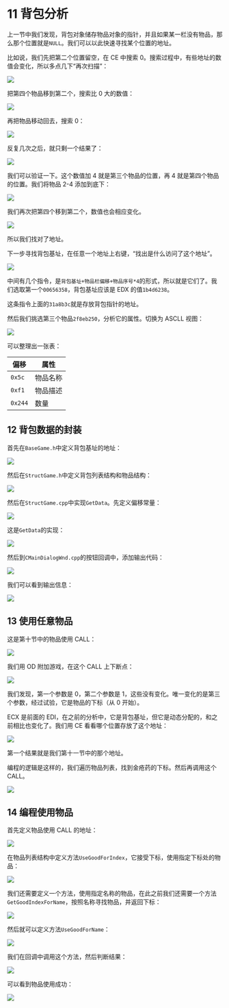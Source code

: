 # 11 背包分析

上一节中我们发现，背包对象储存物品对象的指针，并且如果某一栏没有物品，那么那个位置就是`NULL`。我们可以以此快速寻找某个位置的地址。

比如说，我们先把第二个位置留空，在 CE 中搜索 0。搜索过程中，有些地址的数值会变化，所以多点几下“再次扫描”：

![](https://wx4.sinaimg.cn/large/841aea59ly1fogxx9aun6j20it09yjs4.jpg)

把第四个物品移到第二个，搜索比 0 大的数值：

![](https://wx2.sinaimg.cn/large/841aea59ly1fogxxkqeejj20iz09yjsb.jpg)

再把物品移动回去，搜索 0：

![](https://wx3.sinaimg.cn/large/841aea59ly1fogxxuwjsdj20j10a4wf8.jpg)

反复几次之后，就只剩一个结果了：

![](https://wx4.sinaimg.cn/large/841aea59ly1fogxy4e1s9j20ey0a0jrp.jpg)

我们可以验证一下。这个数值加 4 就是第三个物品的位置，再 4 就是第四个物品的位置。我们将物品 2-4 添加到底下：

![](https://wx2.sinaimg.cn/large/841aea59ly1fogxyh0v5qj20iw02wt8s.jpg)

我们再次把第四个移到第二个，数值也会相应变化。

![](https://wx4.sinaimg.cn/large/841aea59ly1fogxyq5m39j20is02f0ss.jpg)

所以我们找对了地址。

下一步寻找背包基址，在任意一个地址上右键，“找出是什么访问了这个地址”。

![](https://wx2.sinaimg.cn/large/841aea59ly1fogxz42yw8j20iw0exq41.jpg)

中间有几个指令，是`背包基址+物品栏偏移+物品序号*4`的形式，所以就是它们了。我们选取第一个`00656358`，背包基址应该是 EDX 的值`1b4d6238`。

这条指令上面的`31a8b3c`就是存放背包指针的地址。

然后我们挑选第三个物品`2f8eb250`，分析它的属性。切换为 ASCLL 视图：

![](https://wx4.sinaimg.cn/large/841aea59ly1fogxzrs67jj20kq08gwf9.jpg)

可以整理出一张表：

| 偏移 | 属性 |
| --- | --- |
| `0x5c` | 物品名称 |
| `0xf1` | 物品描述 |
| `0x244` | 数量 |

## 12 背包数据的封装

首先在`BaseGame.h`中定义背包基址的地址：

![](https://wx2.sinaimg.cn/large/841aea59ly1foh06dxfhoj20kz051t8x.jpg)

然后在`StructGame.h`中定义背包列表结构和物品结构：

![](https://wx4.sinaimg.cn/large/841aea59ly1foh06n1vt7j20d809sq3q.jpg)

然后在`StructGame.cpp`中实现`GetData`。先定义偏移常量：

![](https://wx4.sinaimg.cn/large/841aea59ly1foh06wjpowj20b503bmx5.jpg)

这是`GetData`的实现：

![](https://wx2.sinaimg.cn/large/841aea59ly1foh075rt02j20o60ctmxy.jpg)

然后到`CMainDialogWnd.cpp`的按钮回调中，添加输出代码：

![](https://wx3.sinaimg.cn/large/841aea59ly1foh07f83r8j20es08g0t0.jpg)

我们可以看到输出信息：

![](https://wx3.sinaimg.cn/large/841aea59ly1foh07qgrihj20t70e876v.jpg)

## 13 使用任意物品

这是第十节中的物品使用 CALL：

![](https://wx1.sinaimg.cn/large/841aea59ly1foh5cnlhfij20qb08njsc.jpg)

我们用 OD 附加游戏，在这个 CALL 上下断点：

![](https://wx3.sinaimg.cn/large/841aea59ly1foh5d0iw16j20uz0k3adf.jpg)

我们发现，第一个参数是 0，第二个参数是 1，这些没有变化。唯一变化的是第三个参数，经过试验，它是物品的下标（从 0 开始）。

ECX 是前面的 EDI，在之前的分析中，它是背包基址，但它是动态分配的，和之前相比也变化了。我们用 CE 看看哪个位置存放了这个地址：

![](https://wx2.sinaimg.cn/large/841aea59ly1foh5d9shfkj20ct0a5gm5.jpg)

第一个结果就是我们第十一节中的那个地址。

编程的逻辑是这样的，我们遍历物品列表，找到金疮药的下标。然后再调用这个 CALL。

![](https://wx4.sinaimg.cn/large/841aea59ly1foh5dhhnr8j20ck03rjr8.jpg)

## 14 编程使用物品

首先定义物品使用 CALL 的地址：

![](https://wx2.sinaimg.cn/large/841aea59ly1foh5usrkobj20ij00ojr8.jpg)

在物品列表结构中定义方法`UseGoodForIndex`，它接受下标，使用指定下标处的物品：

![](https://wx2.sinaimg.cn/large/841aea59ly1foh5v3e1vmj20if0cst8v.jpg)

我们还需要定义一个方法，使用指定名称的物品，在此之前我们还需要一个方法`GetGoodIndexForName`，按照名称寻找物品，并返回下标：

![](https://wx4.sinaimg.cn/large/841aea59ly1foh5vd00gcj20fj08g74g.jpg)

然后就可以定义方法`UseGoodForName`：

![](https://wx4.sinaimg.cn/large/841aea59ly1foh5vkc3glj20ke06r74k.jpg)

我们在回调中调用这个方法，然后判断结果：

![](https://wx4.sinaimg.cn/large/841aea59ly1foh5vujo5gj20d9031wee.jpg)

可以看到物品使用成功：

![](https://wx1.sinaimg.cn/large/841aea59ly1foh5w2xcwzj20ha0aidh9.jpg)

